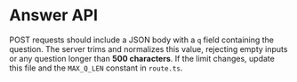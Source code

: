 # Answer API

POST requests should include a JSON body with a `q` field containing the
question. The server trims and normalizes this value, rejecting empty inputs or
any question longer than **500 characters**. If the limit changes, update this
file and the `MAX_Q_LEN` constant in `route.ts`.

